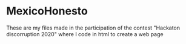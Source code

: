 # MexicoHonesto
These are my files made in the participation of the contest "Hackaton discorruption 2020" where I code in html to create a web page 
